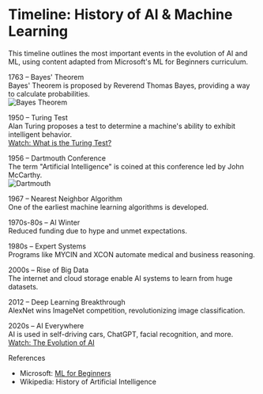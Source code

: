 # Timeline: History of AI & Machine Learning

This timeline outlines the most important events in the evolution of AI and ML, using content adapted from Microsoft's ML for Beginners curriculum.


1763 – Bayes' Theorem  
Bayes' Theorem is proposed by Reverend Thomas Bayes, providing a way to calculate probabilities.  
![Bayes Theorem](https://wikimedia.org/api/rest_v1/media/math/render/svg/4211e3e7c3482573cdfbc0653d48a6279104c899)


 1950 – Turing Test  
Alan Turing proposes a test to determine a machine's ability to exhibit intelligent behavior.  
 [Watch: What is the Turing Test?](https://www.youtube.com/watch?v=3wLqsRLvV-c)

1956 – Dartmouth Conference  
The term "Artificial Intelligence" is coined at this conference led by John McCarthy.  
 ![Dartmouth](https://en.wikipedia.org/wiki/Dartmouth_Conference#/media/File:Dartmouth-Moscow_2008.jpg)

1967 – Nearest Neighbor Algorithm  
One of the earliest machine learning algorithms is developed.


1970s-80s – AI Winter  
Reduced funding due to hype and unmet expectations.


1980s – Expert Systems  
Programs like MYCIN and XCON automate medical and business reasoning.

2000s – Rise of Big Data  
The internet and cloud storage enable AI systems to learn from huge datasets.


2012 – Deep Learning Breakthrough  
AlexNet wins ImageNet competition, revolutionizing image classification.

2020s – AI Everywhere  
AI is used in self-driving cars, ChatGPT, facial recognition, and more.  
 [Watch: The Evolution of AI](https://www.youtube.com/watch?v=V3sYvsF1XeM)



References
- Microsoft: [ML for Beginners](https://github.com/microsoft/ML-For-Beginners)
- Wikipedia: History of Artificial Intelligence
